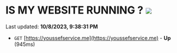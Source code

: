 # IS MY WEBSITE RUNNING ? [![](https://img.shields.io/static/v1?label=Sponsor&message=%E2%9D%A4&logo=GitHub&color=%23fe8e86)](https://github.com/sponsors/<username>)

Last updated: **10/8/2023, 9:38:31 PM**

- `GET` [https://youssefservice.me](https://youssefservice.me) - **Up** (945ms)
